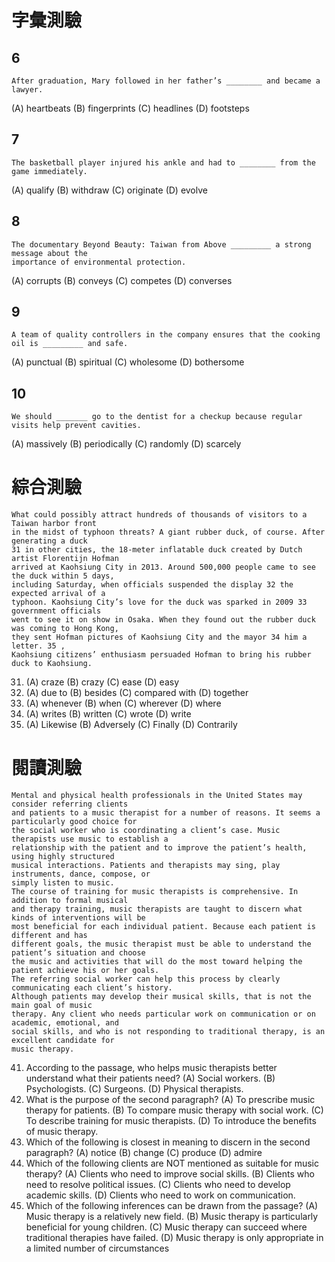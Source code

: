 
# 字彙測驗
## 6
```
After graduation, Mary followed in her father’s ________ and became a lawyer.
```
(A) heartbeats (B) fingerprints (C) headlines (D) footsteps

## 7
```
The basketball player injured his ankle and had to ________ from the game immediately.
```
(A) qualify (B) withdraw (C) originate (D) evolve

## 8
```
The documentary Beyond Beauty: Taiwan from Above _________ a strong message about the
importance of environmental protection.
```
(A) corrupts (B) conveys (C) competes (D) converses

## 9
```
A team of quality controllers in the company ensures that the cooking oil is _________ and safe.
```
(A) punctual (B) spiritual (C) wholesome (D) bothersome

## 10
```
We should _______ go to the dentist for a checkup because regular visits help prevent cavities.
```
(A) massively (B) periodically (C) randomly (D) scarcely

# 綜合測驗
```
What could possibly attract hundreds of thousands of visitors to a Taiwan harbor front
in the midst of typhoon threats? A giant rubber duck, of course. After generating a duck
31 in other cities, the 18-meter inflatable duck created by Dutch artist Florentijn Hofman
arrived at Kaohsiung City in 2013. Around 500,000 people came to see the duck within 5 days,
including Saturday, when officials suspended the display 32 the expected arrival of a
typhoon. Kaohsiung City’s love for the duck was sparked in 2009 33 government officials
went to see it on show in Osaka. When they found out the rubber duck was coming to Hong Kong,
they sent Hofman pictures of Kaohsiung City and the mayor 34 him a letter. 35 ,
Kaohsiung citizens’ enthusiasm persuaded Hofman to bring his rubber duck to Kaohsiung.
```
31. (A) craze (B) crazy (C) ease (D) easy
32. (A) due to (B) besides (C) compared with (D) together
33. (A) whenever (B) when (C) wherever (D) where
34. (A) writes (B) written (C) wrote (D) write
35. (A) Likewise (B) Adversely (C) Finally (D) Contrarily


# 閱讀測驗
```
Mental and physical health professionals in the United States may consider referring clients
and patients to a music therapist for a number of reasons. It seems a particularly good choice for
the social worker who is coordinating a client’s case. Music therapists use music to establish a
relationship with the patient and to improve the patient’s health, using highly structured
musical interactions. Patients and therapists may sing, play instruments, dance, compose, or
simply listen to music.
The course of training for music therapists is comprehensive. In addition to formal musical
and therapy training, music therapists are taught to discern what kinds of interventions will be
most beneficial for each individual patient. Because each patient is different and has
different goals, the music therapist must be able to understand the patient’s situation and choose
the music and activities that will do the most toward helping the patient achieve his or her goals.
The referring social worker can help this process by clearly communicating each client’s history.
Although patients may develop their musical skills, that is not the main goal of music
therapy. Any client who needs particular work on communication or on academic, emotional, and
social skills, and who is not responding to traditional therapy, is an excellent candidate for
music therapy.
```
41. According to the passage, who helps music therapists better understand what their patients need?
(A) Social workers. (B) Psychologists.
(C) Surgeons. (D) Physical therapists.
42. What is the purpose of the second paragraph?
(A) To prescribe music therapy for patients.
(B) To compare music therapy with social work.
(C) To describe training for music therapists.
(D) To introduce the benefits of music therapy.
43. Which of the following is closest in meaning to discern in the second paragraph?
(A) notice (B) change (C) produce (D) admire
44. Which of the following clients are NOT mentioned as suitable for music therapy?
(A) Clients who need to improve social skills.
(B) Clients who need to resolve political issues.
(C) Clients who need to develop academic skills.
(D) Clients who need to work on communication.
45. Which of the following inferences can be drawn from the passage?
(A) Music therapy is a relatively new field.
(B) Music therapy is particularly beneficial for young children.
(C) Music therapy can succeed where traditional therapies have failed.
(D) Music therapy is only appropriate in a limited number of circumstances